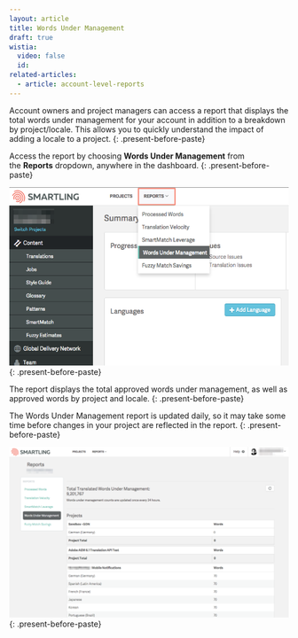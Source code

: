 ```yaml
---
layout: article
title: Words Under Management
draft: true
wistia:
  video: false
  id:
related-articles:
  - article: account-level-reports
---
```



Account owners and project managers can access a report that displays the total words under management for your account in addition to a breakdown by project/locale. This allows you to quickly understand the impact of adding a locale to a project.
{: .present-before-paste}

Access the report by choosing&nbsp;**Words Under Management**&nbsp;from the&nbsp;**Reports**&nbsp;dropdown, anywhere in the dashboard.
{: .present-before-paste}

![large](/uploads/versions/smartling___summary---x----742-474x---.png)
{: .present-before-paste}

The report displays the total approved words under management, as well as approved words by project and locale.
{: .present-before-paste}

The Words Under Management report is updated daily, so it may take some time before changes in your project are reflected in the report.
{: .present-before-paste}

![](/uploads/versions/smartling___processed_words---x----1271-779x---.png)
{: .present-before-paste}